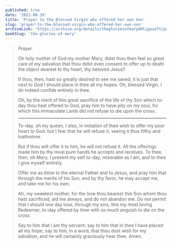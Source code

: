 ```yaml
---
published: true
date: '2021-08-19'
title: 'Prayer to the Blessed Virgin who offered her own Son'
slug: 'prayer-to-the-blessed-virgin-who-offered-her-own-son'
archiveLink: 'https://archive.org/details/thegloriesofmary00liguuoft/page/474?view=theater'
bookSlug: 'the-glories-of-mary'
---
```


> *Prayer.*
>
> Oh holy mother of God my mother Mary, didst thou then feel so great care of my salvation that thou didst even consent to offer up to death the object dearest to thy heart, thy beloved Jesus?
>
> If thou, then, hast so greatly desired to see me saved, it is just that next to God I should place in thee all my hopes. Oh, blessed Virgin, I do indeed confide entirely in thee.
>
> Oh, by the merit of this great sacrifice of the life of thy Son which to-day thou hast offered to God, pray him to have pity on my soul, for which this immaculate Lamb did not refuse to die upon the cross.
>
> ---
>
> To-day, oh my queen, I also, in imitation of thee wish to offer my poor heart to God; but I fear that he will refuse it, seeing it thus filthy and loathsome.
>
> But if thou wilt offer it to him, he will not refuse it. All the offerings made him by thy most pure hands he accepts and receives. To thee, then, oh Mary, I present my self to-day, miserable as I am, and to thee I give myself entirely.
>
> Offer me as thine to the eternal Father and to Jesus, and pray him that through the merits of his Son, and by thy favor, he may accept me, and take me for his own.
>
> Ah, my sweetest mother, for the love thou bearest this Son whom thou hast sacrificed, aid me always, and do not abandon me. Do not permit that I should one day lose, through my sins, this my most loving Redeemer, to-day offered by thee with so much anguish to die on the cross.
>
> Say to him that I am thy servant; say to him that in thee I have placed all my hope; say to him, in a word, that thou dost wish for my salvation, and he will certainly graciously hear thee. Amen.